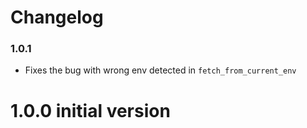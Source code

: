 # Changelog

### 1.0.1

* Fixes the bug with wrong env detected in `fetch_from_current_env`

# 1.0.0 initial version
